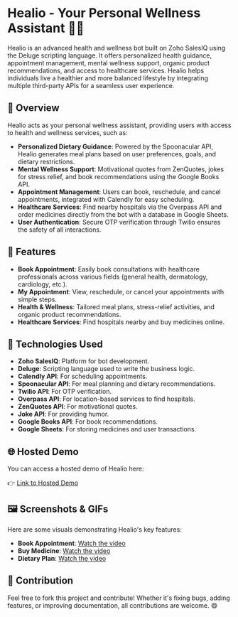 # Healio - Your Personal Wellness Assistant 💪💚

Healio is an advanced health and wellness bot built on Zoho SalesIQ using the Deluge scripting language. It offers personalized health guidance, appointment management, mental wellness support, organic product recommendations, and access to healthcare services. Healio helps individuals live a healthier and more balanced lifestyle by integrating multiple third-party APIs for a seamless user experience.

## 🚀 Overview

Healio acts as your personal wellness assistant, providing users with access to health and wellness services, such as:

- **Personalized Dietary Guidance**: Powered by the Spoonacular API, Healio generates meal plans based on user preferences, goals, and dietary restrictions.
- **Mental Wellness Support**: Motivational quotes from ZenQuotes, jokes for stress relief, and book recommendations using the Google Books API.
- **Appointment Management**: Users can book, reschedule, and cancel appointments, integrated with Calendly for easy scheduling.
- **Healthcare Services**: Find nearby hospitals via the Overpass API and order medicines directly from the bot with a database in Google Sheets.
- **User Authentication**: Secure OTP verification through Twilio ensures the safety of all interactions.

## 🌟 Features

- **Book Appointment**: Easily book consultations with healthcare professionals across various fields (general health, dermatology, cardiology, etc.).
- **My Appointment**: View, reschedule, or cancel your appointments with simple steps.
- **Health & Wellness**: Tailored meal plans, stress-relief activities, and organic product recommendations.
- **Healthcare Services**: Find hospitals nearby and buy medicines online.

## 🔧 Technologies Used

- **Zoho SalesIQ**: Platform for bot development.
- **Deluge**: Scripting language used to write the business logic.
- **Calendly API**: For scheduling appointments.
- **Spoonacular API**: For meal planning and dietary recommendations.
- **Twilio API**: For OTP verification.
- **Overpass API**: For location-based services to find hospitals.
- **ZenQuotes API**: For motivational quotes.
- **Joke API**: For providing humor.
- **Google Books API**: For book recommendations.
- **Google Sheets**: For storing medicines and user transactions.

## 🌐 Hosted Demo

You can access a hosted demo of Healio here:

👉 [Link to Hosted Demo](https://bespoke-praline-224d75.netlify.app/)

## 🖼️ Screenshots & GIFs

Here are some visuals demonstrating Healio's key features:


- **Book Appointment**: [Watch the video](https://github.com/samhitamahe/Healio-Your-Personal-Wellness-Assistant/blob/d3bb5d9600687e9484a0bd1d86b74da411a1a713/1-ezgif.com-video-to-gif-converter.gif)
- **Buy Medicine**: [Watch the video](https://github.com/samhitamahe/Healio-Your-Personal-Wellness-Assistant/blob/05db28d5563493a3511c852914f5f1c4e1450bbc/2.mp4?raw=true)
- **Dietary Plan**: [Watch the video](https://github.com/samhitamahe/Healio-Your-Personal-Wellness-Assistant/blob/05db28d5563493a3511c852914f5f1c4e1450bbc/3.mp4?raw=true)
  
## 🤝 Contribution

Feel free to fork this project and contribute! Whether it's fixing bugs, adding features, or improving documentation, all contributions are welcome. 😄
